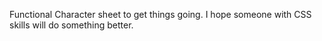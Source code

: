 Functional Character sheet to get things going. 
I hope someone with CSS skills will do something better.